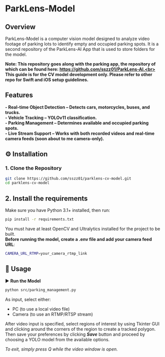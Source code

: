 # ParkLens-Model

## Overview
ParkLens-Model is a computer vision model designed to analyze video footage of parking lots to identify empty and occupied parking spots. It is a second repository of the ParkLens-AI App that is used to store folders for the model.
<br>

**Note: This repository goes along with the parking app, the repository of which can be found here: https://github.com/sszz01/ParkLens-AI.<br><br>
This guide is for the CV model development only. Please refer to other repo for Swift and iOS setup guidelines.**



## Features
**- Real-time Object Detection – Detects cars, motorcycles, buses, and trucks.**<br>
**- Vehicle Tracking – YOLOv11 classification.**<br>
**- Parking Management – Determines available and occupied parking spots.**<br>
**- Live Stream Support – Works with both recorded videos and real-time camera feeds (soon about to me camera-only).**<br>


## ⚙️ Installation  

### 1. Clone the Repository  
```bash
git clone https://github.com/sszz01/parklens-cv-model.git
cd parklens-cv-model
```

## 2. Install the requirements
Make sure you have Python 3.1+ installed, then run:
```bash
pip install -r requirements.txt
```
You must have at least OpenCV and Ultralytics installed for the project to be built.
<br>
**Before running the model, create a .env file and add your camera feed URL**:
```bash
CAMERA_URL_RTMP=your_camera_rtmp_link
```
## 🚀 Usage
▶️ **Run the Model**
```bash
python src/parking_management.py
```

As input, select either:
- PC (to use a local video file)
- Camera (to use an RTMP/RTSP stream)

After video input is specified, select regions of interest by using Tkinter GUI and clicking around the corners of the region to create a tracked polygon.
Then save your preferences by clicking <strong><i>Save</i></strong> button and proceed by choosing a YOLO model from the available options.

*To exit, simply press Q while the video window is open.*

